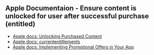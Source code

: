 ## Apple Documentaion - Ensure content is unlocked for user after successful purchase (entitled)

* [Apple docs: Unlocking Purchased Content](https://developer.apple.com/documentation/storekit/original_api_for_in-app_purchase/unlocking_purchased_content)
* [Apple docs: currententitlements](https://developer.apple.com/documentation/storekit/transaction/3851204-currententitlements)
* [Apple docs: Implementing Promotional Offers in Your App](https://developer.apple.com/documentation/storekit/original_api_for_in-app_purchase/subscriptions_and_offers/implementing_promotional_offers_in_your_app)
